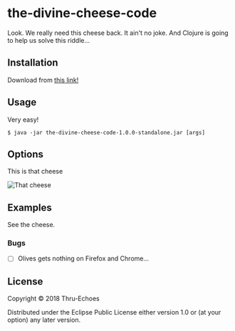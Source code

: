 # the-divine-cheese-code

Look. We really need this cheese back. It ain't no joke. And Clojure is going to help us solve this riddle...

## Installation

Download from [this link!](https://github.com/Thru-Echoes/the-divine-cheese-code)

## Usage

Very easy! 

    $ java -jar the-divine-cheese-code-1.0.0-standalone.jar [args]

## Options

This is that cheese

![That cheese](https://i1.wp.com/www.onegreenplanet.org/wp-content/uploads/2015/04/Roasted-Garlic-Herb-Cream-Cheese_Boursin.jpg?fit=1200%2C800)

## Examples

See the cheese.

### Bugs

- [ ] Olives gets nothing on Firefox and Chrome...

## License

Copyright © 2018 Thru-Echoes

Distributed under the Eclipse Public License either version 1.0 or (at
your option) any later version.
